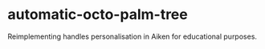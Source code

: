 # automatic-octo-palm-tree
Reimplementing handles personalisation in Aiken for educational purposes. 
